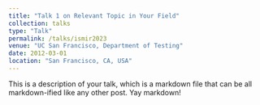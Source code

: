 ```yaml
---
title: "Talk 1 on Relevant Topic in Your Field"
collection: talks
type: "Talk"
permalink: /talks/ismir2023
venue: "UC San Francisco, Department of Testing"
date: 2012-03-01
location: "San Francisco, CA, USA"
---
```


This is a description of your talk, which is a markdown file that can be all markdown-ified like any other post. Yay markdown!
